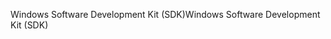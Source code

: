 <span data-ttu-id="301f7-101">Windows Software Development Kit (SDK)</span><span class="sxs-lookup"><span data-stu-id="301f7-101">Windows Software Development Kit (SDK)</span></span>